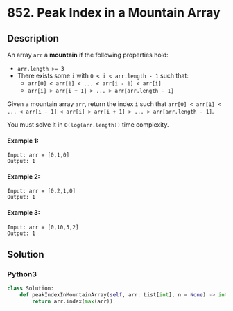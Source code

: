 # 852. Peak Index in a Mountain Array

## Description
An array `arr` a **mountain** if the following properties hold:

* `arr.length >= 3`
* There exists some `i` with `0 < i < arr.length - 1` such that:
	+ `arr[0] < arr[1] < ... < arr[i - 1] < arr[i]`
	+ `arr[i] > arr[i + 1] > ... > arr[arr.length - 1]`

Given a mountain array `arr`, return the index `i` such that `arr[0] < arr[1] < ... < arr[i - 1] < arr[i] > arr[i + 1] > ... > arr[arr.length - 1]`.

You must solve it in `O(log(arr.length))` time complexity.

#### Example 1:
```
Input: arr = [0,1,0]
Output: 1
```

#### Example 2:
```
Input: arr = [0,2,1,0]
Output: 1
```

#### Example 3:
```
Input: arr = [0,10,5,2]
Output: 1
```


## Solution

### Python3
```python
class Solution:
    def peakIndexInMountainArray(self, arr: List[int], n = None) -> int:
        return arr.index(max(arr))
```